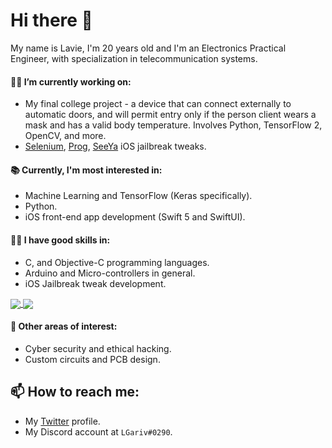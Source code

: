 # Hi there 👋

My name is Lavie, I'm 20 years old and I'm an Electronics Practical Engineer, with specialization in telecommunication systems.

#### 👨‍💻 I’m currently working on:
* My final college project - a device that can connect externally to automatic doors, and will permit entry only if the person client wears a mask and has a valid body temperature.
Involves Python, TensorFlow 2, OpenCV, and more.
* [Selenium](https://github.com/lgariv/selenium/), [Prog](https://github.com/lgariv/Prog/), [SeeYa](https://github.com/lgariv/seeya/) iOS jailbreak tweaks.

#### 📚 Currently, I'm most interested in:
* Machine Learning and TensorFlow (Keras specifically).
* Python.
* iOS front-end app development (Swift 5 and SwiftUI).

#### 🤹‍♂️ I have good skills in:
* C, and Objective-C programming languages.
* Arduino and Micro-controllers in general.
* iOS Jailbreak tweak development.

<a href="https://github.com/anuraghazra/github-readme-stats">
  <img align="center" src="https://github-readme-stats.vercel.app/api?username=lgariv&hide=prs&count_private=true&theme=dark" />
</a>
<a href="https://github.com/anuraghazra/github-readme-stats">
  <img align="center" src="https://github-readme-stats.vercel.app/api/top-langs/?username=lgariv&theme=dark&layout=compact&hide=html,javascript" />
</a>

#### 🔬 Other areas of interest:
* Cyber security and ethical hacking.
* Custom circuits and PCB design.

## 📫 How to reach me:
* My [Twitter](https://twitter.com/LGarivDev) profile.
* My Discord account at `LGariv#0290`.
